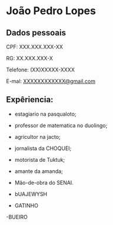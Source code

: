 # João Pedro Lopes



## Dados pessoais

CPF: XXX.XXX.XXX-XX

RG: XX.XXX.XXX-X

Telefone: (XX)XXXXX-XXXX

E-mal: XXXXXXXXXXXX@gmail.com

## Expêriencia:

- estagiario na pasqualoto;

- professor de matematica no duolingo;

- agricultor na jacto;

- jornalista da CHOQUEI;

- motorista de Tuktuk;

- amante da amanda;

- Mão-de-obra do SENAI. 

- bUAJEWYSH

- GATINHO 

-BUEIRO
